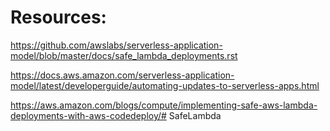 # Resources: 
https://github.com/awslabs/serverless-application-model/blob/master/docs/safe_lambda_deployments.rst

https://docs.aws.amazon.com/serverless-application-model/latest/developerguide/automating-updates-to-serverless-apps.html

https://aws.amazon.com/blogs/compute/implementing-safe-aws-lambda-deployments-with-aws-codedeploy/# SafeLambda
